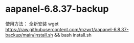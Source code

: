 # aapanel-6.8.37-backup

使用方法：
全新安装
     wget  https://raw.githubusercontent.com/mzwrt/aapanel-6.8.37-backup/main/install.sh && bash install.sh
